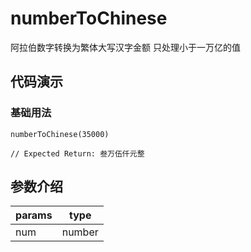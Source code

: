 # numberToChinese

阿拉伯数字转换为繁体大写汉字金额 只处理小于一万亿的值

## 代码演示

### 基础用法

```
numberToChinese(35000)

// Expected Return: 叁万伍仟元整
```

## 参数介绍

| params |  type  |
| ------ | :----: |
| num    | number |
